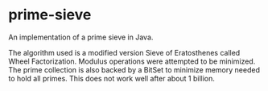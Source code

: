# prime-sieve

An implementation of a prime sieve in Java.

The algorithm used is a modified version Sieve of Eratosthenes called Wheel Factorization. Modulus operations were attempted to be minimized. The prime collection is also backed by a BitSet to minimize memory needed to hold all primes. This does not work well after about 1 billion.

